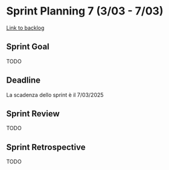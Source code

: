 # Sprint Planning 7 (3/03 - 7/03)

[Link to backlog](./backlogs/8-backlog)

## Sprint Goal
TODO

## Deadline
La scadenza dello sprint è il 7/03/2025

## Sprint Review
TODO

## Sprint Retrospective
TODO